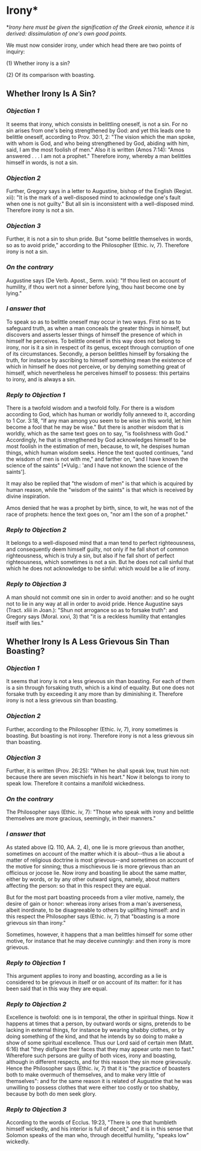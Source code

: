 # Irony*

\**Irony here must be given the signification of the Greek _eironia_,
whence it is derived: dissimulation of one's own good points.*

We must now consider irony, under which head there are two points of
inquiry:

(1) Whether irony is a sin?

(2) Of its comparison with boasting.


## Whether Irony Is A Sin?

### *Objection 1*
It seems that irony, which consists in belittling
oneself, is not a sin. For no sin arises from one's being
strengthened by God: and yet this leads one to belittle oneself,
according to Prov. 30:1, 2: "The vision which the man spoke, with
whom is God, and who being strengthened by God, abiding with him,
said, I am the most foolish of men." Also it is written (Amos 7:14):
"Amos answered . . . I am not a prophet." Therefore irony, whereby a
man belittles himself in words, is not a sin.

### *Objection 2*
Further, Gregory says in a letter to Augustine, bishop of the
English (Regist. xii): "It is the mark of a well-disposed mind to
acknowledge one's fault when one is not guilty." But all sin is
inconsistent with a well-disposed mind. Therefore irony is not a sin.

### *Objection 3*
Further, it is not a sin to shun pride. But "some belittle
themselves in words, so as to avoid pride," according to the
Philosopher (Ethic. iv, 7). Therefore irony is not a sin.

### *On the contrary*
Augustine says (De Verb. Apost., Serm. xxix): "If
thou liest on account of humility, if thou wert not a sinner before
lying, thou hast become one by lying."

### *I answer that*
To speak so as to belittle oneself may occur in two
ways. First so as to safeguard truth, as when a man conceals the
greater things in himself, but discovers and asserts lesser things of
himself the presence of which in himself he perceives. To belittle
oneself in this way does not belong to irony, nor is it a sin in
respect of its genus, except through corruption of one of its
circumstances. Secondly, a person belittles himself by forsaking the
truth, for instance by ascribing to himself something mean the
existence of which in himself he does not perceive, or by denying
something great of himself, which nevertheless he perceives himself
to possess: this pertains to irony, and is always a sin.

### *Reply to Objection 1*
There is a twofold wisdom and a twofold folly. For
there is a wisdom according to God, which has human or worldly folly
annexed to it, according to 1 Cor. 3:18, "If any man among you seem
to be wise in this world, let him become a fool that he may be wise."
But there is another wisdom that is worldly, which as the same text
goes on to say, "is foolishness with God." Accordingly, he that is
strengthened by God acknowledges himself to be most foolish in the
estimation of men, because, to wit, he despises human things, which
human wisdom seeks. Hence the text quoted continues, "and the wisdom
of men is not with me," and farther on, "and I have known the science
of the saints" [*Vulg.: 'and I have not known the science of the
saints'].

It may also be replied that "the wisdom of men" is that which is
acquired by human reason, while the "wisdom of the saints" is that
which is received by divine inspiration.

Amos denied that he was a prophet by birth, since, to wit, he was not
of the race of prophets: hence the text goes on, "nor am I the son of
a prophet."

### *Reply to Objection 2*
It belongs to a well-disposed mind that a man tend to
perfect righteousness, and consequently deem himself guilty, not only
if he fall short of common righteousness, which is truly a sin, but
also if he fall short of perfect righteousness, which sometimes is
not a sin. But he does not call sinful that which he does not
acknowledge to be sinful: which would be a lie of irony.

### *Reply to Objection 3*
A man should not commit one sin in order to avoid
another: and so he ought not to lie in any way at all in order to
avoid pride. Hence Augustine says (Tract. xliii in Joan.): "Shun not
arrogance so as to forsake truth": and Gregory says (Moral. xxvi, 3)
that "it is a reckless humility that entangles itself with lies."

## Whether Irony Is A Less Grievous Sin Than Boasting?

### *Objection 1*
It seems that irony is not a less grievous sin than
boasting. For each of them is a sin through forsaking truth, which is
a kind of equality. But one does not forsake truth by exceeding it
any more than by diminishing it. Therefore irony is not a less
grievous sin than boasting.

### *Objection 2*
Further, according to the Philosopher (Ethic. iv, 7), irony
sometimes is boasting. But boasting is not irony. Therefore irony is
not a less grievous sin than boasting.

### *Objection 3*
Further, it is written (Prov. 26:25): "When he shall speak
low, trust him not: because there are seven mischiefs in his heart."
Now it belongs to irony to speak low. Therefore it contains a
manifold wickedness.

### *On the contrary*
The Philosopher says (Ethic. iv, 7): "Those who
speak with irony and belittle themselves are more gracious,
seemingly, in their manners."

### *I answer that*
As stated above (Q. 110, AA. 2, 4), one lie is more
grievous than another, sometimes on account of the matter which it is
about--thus a lie about a matter of religious doctrine is most
grievous--and sometimes on account of the motive for sinning; thus a
mischievous lie is more grievous than an officious or jocose lie. Now
irony and boasting lie about the same matter, either by words, or by
any other outward signs, namely, about matters affecting the person:
so that in this respect they are equal.

But for the most part boasting proceeds from a viler motive, namely,
the desire of gain or honor: whereas irony arises from a man's
averseness, albeit inordinate, to be disagreeable to others by
uplifting himself: and in this respect the Philosopher says (Ethic.
iv, 7) that "boasting is a more grievous sin than irony."

Sometimes, however, it happens that a man belittles himself for some
other motive, for instance that he may deceive cunningly: and then
irony is more grievous.

### *Reply to Objection 1*
This argument applies to irony and boasting, according
as a lie is considered to be grievous in itself or on account of its
matter: for it has been said that in this way they are equal.

### *Reply to Objection 2*
Excellence is twofold: one is in temporal, the other in
spiritual things. Now it happens at times that a person, by outward
words or signs, pretends to be lacking in external things, for
instance by wearing shabby clothes, or by doing something of the
kind, and that he intends by so doing to make a show of some
spiritual excellence. Thus our Lord said of certain men (Matt. 6:16)
that "they disfigure their faces that they may appear unto men to
fast." Wherefore such persons are guilty of both vices, irony and
boasting, although in different respects, and for this reason they
sin more grievously. Hence the Philosopher says (Ethic. iv, 7) that
it is "the practice of boasters both to make overmuch of themselves,
and to make very little of themselves": and for the same reason it is
related of Augustine that he was unwilling to possess clothes that
were either too costly or too shabby, because by both do men seek
glory.

### *Reply to Objection 3*
According to the words of Ecclus. 19:23, "There is one
that humbleth himself wickedly, and his interior is full of deceit,"
and it is in this sense that Solomon speaks of the man who, through
deceitful humility, "speaks low" wickedly.

